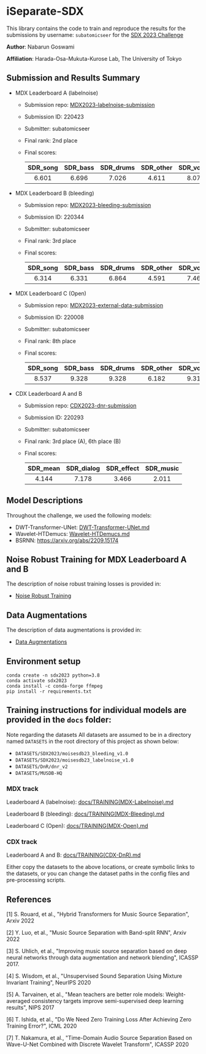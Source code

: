 # iSeparate-SDX

This library contains the code to train and reproduce the results for
the submissions by username: `subatomicseer` for the [SDX 2023 Challenge](https://www.aicrowd.com/challenges/sound-demixing-challenge-2023)

**Author**: Nabarun Goswami

**Affiliation**: Harada-Osa-Mukuta-Kurose Lab, The University of Tokyo

## Submission and Results Summary

* MDX Leaderboard A (labelnoise)
    * Submission repo: [MDX2023-labelnoise-submission](https://gitlab.aicrowd.com/subatomicseer/MDX2023-labelnoise-submission)
	* Submission ID: 220423
	* Submitter: subatomicseer
	* Final rank: 2nd place
    * Final scores:
              
      |  SDR_song  |  SDR_bass  | SDR_drums  |  SDR_other  |  SDR_vocals  |
      |:----------:|:----------:|:----------:|:-----------:|:------------:|
      |   6.601    |   6.696    |   7.026    |    4.611    |    8.072     |
            
	  	  
* MDX Leaderboard B (bleeding)
    * Submission repo: [MDX2023-bleeding-submission](https://gitlab.aicrowd.com/subatomicseer/MDX2023-bleeding-submission)
	* Submission ID: 220344
	* Submitter: subatomicseer
	* Final rank: 3rd place
	* Final scores:
  
	  |  SDR_song | SDR_bass | SDR_drums | SDR_other | SDR_vocals |
	  |:--------:| :------: | :-------: | :-------: | :--------: |
	  |   6.314	|  6.331	  |  6.864	  |  4.591	  |  7.469   |

* MDX Leaderboard C (Open)
    * Submission repo: [MDX2023-external-data-submission](https://gitlab.aicrowd.com/subatomicseer/mdx2023-external-data-submission)
    * Submission ID: 220008
    * Submitter: subatomicseer
    * Final rank: 8th place
    * Final scores:
  
      |  SDR_song | SDR_bass | SDR_drums | SDR_other | SDR_vocals |
      |:--------:| :------: | :-------: | :-------: | :--------: |
      |   8.537	|  9.328	  |  9.328	  |  6.182	  |  9.311   |

* CDX Leaderboard A and B
    * Submission repo: [CDX2023-dnr-submission](https://gitlab.aicrowd.com/subatomicseer/CDX2023-dnr-submission)
    * Submission ID: 220293
    * Submitter: subatomicseer
    * Final rank: 3rd place (A), 6th place (B)
    * Final scores:
  
      | SDR_mean  | SDR_dialog | SDR_effect | SDR_music  |
      |:--------:| :------: | :-------: | :-------: | 
      | 4.144	|7.178	|3.466	|2.011	  | 

## Model Descriptions
Throughout the challenge, we used the following models:
- DWT-Transformer-UNet: [DWT-Transformer-UNet.md](docs%2Fmodel_descriptions%2FDWT-Transformer-UNet.md) 
- Wavelet-HTDemucs: [Wavelet-HTDemucs.md](docs%2Fmodel_descriptions%2FWavelet-HTDemucs.md)
- BSRNN: https://arxiv.org/abs/2209.15174

## Noise Robust Training for MDX Leaderboard A and B
The description of noise robust training losses is provided in:
- [Noise Robust Training](docs/model_descriptions/NOISE_ROBUST_TRAINING.md)

## Data Augmentations
The description of data augmentations is provided in:
- [Data Augmentations](docs/model_descriptions/DATA_AUGMENTATIONS.md)

## Environment setup

```shell
conda create -n sdx2023 python=3.8
conda activate sdx2023
conda install -c conda-forge ffmpeg
pip install -r requirements.txt
```

## Training instructions for individual models are provided in the `docs` folder:

Note regarding the datasets
All datasets are assumed to be in a directory named `DATASETS` in the root directory of this project as shown below:
- `DATASETS/SDX2023/moisesdb23_bleeding_v1.0`
- `DATASETS/SDX2023/moisesdb23_labelnoise_v1.0`
- `DATASETS/DnR/dnr_v2`
- `DATASETS/MUSDB-HQ`

### MDX track
Leaderboard A (labelnoise): [docs/TRAINING(MDX-Labelnoise).md](docs/TRAINING(MDX-Labelnoise).md)

Leaderboard B (bleeding): [docs/TRAINING(MDX-Bleeding).md](docs/TRAINING(MDX-Bleeding).md)

Leaderboard C (Open): [docs/TRAINING(MDX-Open).md](docs/TRAINING(MDX-Open).md)

### CDX track
Leaderboard A and B: [docs/TRAINING(CDX-DnR).md](docs/TRAINING(CDX-DnR).md)




Either copy the datasets to the above locations, or create symbolic links to the datasets, 
or you can change the dataset paths in the config files and pre-processing scripts.


## References

[1] S. Rouard, et al., "Hybrid Transformers for Music Source Separation", Arxiv 2022

[2] Y. Luo, et al., "Music Source Separation with Band-split RNN", Arxiv 2022

[3] S. Uhlich, et al., "Improving music source separation based on deep neural networks through data augmentation and network blending", ICASSP 2017.

[4] S. Wisdom, et al., "Unsupervised Sound Separation Using Mixture Invariant Training", NeurIPS 2020

[5] A. Tarvainen, et al., "Mean teachers are better role models: Weight-averaged consistency targets improve semi-supervised deep learning results", NIPS 2017

[6] T. Ishida, et al., "Do We Need Zero Training Loss After Achieving Zero Training Error?", ICML 2020

[7] T. Nakamura, et al., "Time-Domain Audio Source Separation Based on Wave-U-Net Combined with Discrete Wavelet Transform", ICASSP 2020
